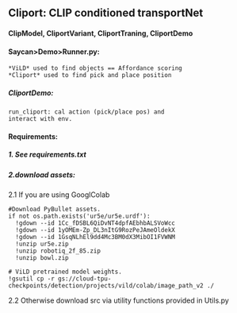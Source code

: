 ## Cliport: CLIP conditioned transportNet
#### ClipModel, CliportVariant, CliportTraning, CliportDemo
#### Saycan>Demo>Runner.py: 
    *ViLD* used to find objects == Affordance scoring
    *Cliport* used to find pick and place position
##### CliportDemo:
    run_cliport: cal action (pick/place pos) and 
    interact with env.


#### Requirements: 
##### 1. See requirements.txt 
##### 2.download assets:
2.1 If you are using GooglColab
  ```
  #Download PyBullet assets.
  if not os.path.exists('ur5e/ur5e.urdf'):
    !gdown --id 1Cc_fDSBL6QiDvNT4dpfAEbhbALSVoWcc
    !gdown --id 1yOMEm-Zp_DL3nItG9RozPeJAmeOldekX
    !gdown --id 1GsqNLhEl9dd4Mc3BM0dX3MibOI1FVWNM
    !unzip ur5e.zip
    !unzip robotiq_2f_85.zip
    !unzip bowl.zip

  # ViLD pretrained model weights.
  !gsutil cp -r gs://cloud-tpu-checkpoints/detection/projects/vild/colab/image_path_v2 ./
```
2.2 Otherwise download src via utility functions provided in Utils.py
